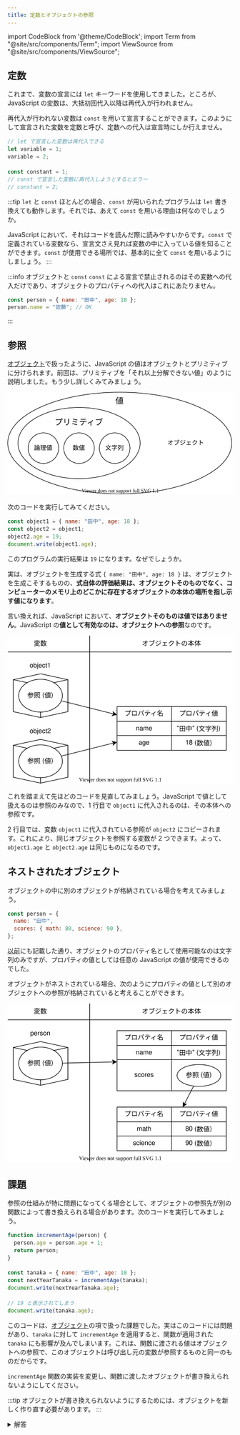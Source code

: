 ```yaml
---
title: 定数とオブジェクトの参照
---
```


import CodeBlock from '@theme/CodeBlock';
import Term from "@site/src/components/Term";
import ViewSource from "@site/src/components/ViewSource";

## 定数

これまで、変数の宣言には `let` キーワードを使用してきました。ところが、JavaScript の変数は、大抵初回代入以降は再代入が行われません。

再代入が行われない変数は `const` を用いて宣言することができます。このようにして宣言された変数を定数と呼び、定数への代入は宣言時にしか行えません。

```javascript
// let で宣言した変数は再代入できる
let variable = 1;
variable = 2;

const constant = 1;
// const で宣言した変数に再代入しようとするとエラー
// constant = 2;
```

:::tip `let` と `const`
ほとんどの場合、`const` が用いられたプログラムは `let` 書き換えても動作します。それでは、あえて `const` を用いる理由は何なのでしょうか。

JavaScript において、それはコードを読んだ際に読みやすいからです。`const` で定義されている変数なら、宣言文さえ見れば変数の中に入っている値を知ることができます。`const` が使用できる場所では、基本的に全て `const` を用いるようにしましょう。
:::

:::info オブジェクトと `const`
`const` による宣言で禁止されるのはその変数への代入だけであり、オブジェクトのプロパティへの代入はこれにあたりません。

```javascript
const person = { name: "田中", age: 18 };
person.name = "佐藤"; // OK
```

:::

## 参照

[オブジェクト](../../1-trial-session/10-object/index.md)で扱ったように、JavaScript の値はオブジェクトとプリミティブに分けられます。前回は、プリミティブを「それ以上分解できない値」のように説明しました。もう少し詳しくみてみましょう。

![オブジェクトとプリミティブ](../../1-trial-session/10-object/value-types-with-object.drawio.svg)

次のコードを実行してみてください。

```javascript
const object1 = { name: "田中", age: 18 };
const object2 = object1;
object2.age = 19;
document.write(object1.age);
```

<ViewSource path="/docs/2-browser-apps/02-constant/_samples/reference" />

このプログラムの実行結果は `19` になります。なぜでしょうか。

実は、オブジェクトを生成する式 `{ name: "田中", age: 18 }` は、オブジェクトを生成こそするものの、**式自体の評価結果は、オブジェクトそのものでなく、コンピューターのメモリ上のどこかに存在するオブジェクトの本体の場所を指し示す値になります**。

言い換えれば、JavaScript において、**オブジェクトそのものは値ではありません**。JavaScript の**値として有効なのは、オブジェクトへの参照**なのです。

![参照](./reference.drawio.svg)

これを踏まえて先ほどのコードを見直してみましょう。JavaScript で値として扱えるのは参照のみなので、1 行目で `object1` に代入されるのは、その本体への参照です。

2 行目では、変数 `object1` に代入されている参照が `object2` にコピーされます。これにより、同じオブジェクトを参照する変数が 2 つできます。よって、`object1.age` と `object2.age` は同じものになるのです。

## ネストされたオブジェクト

オブジェクトの中に別のオブジェクトが格納されている場合を考えてみましょう。

```javascript
const person = {
  name: "田中",
  scores: { math: 80, science: 90 },
};
```

[以前](../../1-trial-session/10-object/index.md)にも記載した通り、オブジェクトのプロパティ名として使用可能なのは文字列のみですが、プロパティの値としては任意の JavaScript の値が使用できるのでした。

オブジェクトがネストされている場合、次のようにプロパティの値として別のオブジェクトへの参照が格納されていると考えることができます。

![ネストされた参照](./nested-reference.drawio.svg)

## 課題

参照の仕組みが特に問題になってくる場合として、オブジェクトの参照先が別の関数によって書き換えられる場合があります。次のコードを実行してみましょう。

```javascript
function incrementAge(person) {
  person.age = person.age + 1;
  return person;
}

const tanaka = { name: "田中", age: 18 };
const nextYearTanaka = incrementAge(tanaka);
document.write(nextYearTanaka.age);

// 19 と表示されてしまう
document.write(tanaka.age);
```

<ViewSource path="/docs/2-browser-apps/02-constant/_samples/object-mutated-by-function" />

このコードは、[オブジェクト](../../1-trial-session/10-object/index.md)の項で扱った課題でした。実はこのコードには問題があり、`tanaka` に対して `incrementAge` を適用すると、関数が適用された `tanaka` にも影響が及んでしまいます。これは、関数に渡される値はオブジェクトへの参照で、このオブジェクトは呼び出し元の変数が参照するものと同一のものだからです。

`incrementAge` 関数の実装を変更し、関数に渡したオブジェクトが書き換えられないようにしてください。

:::tip
オブジェクトが書き換えられないようにするためには、オブジェクトを新しく作り直す必要があります。
:::

<details>
  <summary>解答</summary>
  <div>
    <p>オブジェクトを新しく生成して、生成したオブジェクトを返しましょう。</p>
    <CodeBlock language="javascript">{`
function incrementAge(person) {
  return { name: person.name, age: person.age + 1 };
};\n
const tanaka = { name: "田中", age: 18 };
const nextYearTanaka = incrementAge(tanaka);
document.write(nextYearTanaka.age);\n
// 18
document.write(tanaka.age);
    `.trim()}</CodeBlock>
    <ViewSource path="/docs/2-browser-apps/02-constant/_samples/answer" />
  </div>
</details>

